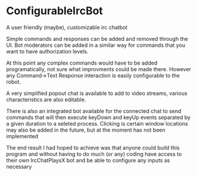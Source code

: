 # ConfigurableIrcBot

A user friendly (maybe), customizable irc chatbot

Simple commands and responses can be added and removed through the UI.
Bot moderators can be added in a similar way for commands that you want to have authorization levels.

At this point any complex commands would have to be added programatically, not sure what improvments could be made there.
However any Command->Text Response interaction is easily configurable to the robot.

A very simplified popout chat is available to add to video streams, various characteristics are also editable.

There is also an integrated bot available for the connected chat to send commands that will then execute 
keyDown and keyUp events separated by a given duration to a seleted process.  Clicking is certain window locations may also
be added in the future, but at the moment has not been implemented

The end result I had hoped to achieve was that anyone could build this program and without having to do much (or any) coding
have access to their own IrcChatPlaysX bot and be able to configure any inputs as necessary
